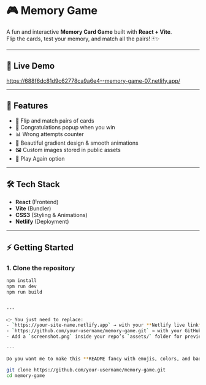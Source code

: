 # 🎮 Memory Game  

A fun and interactive **Memory Card Game** built with **React + Vite**.  
Flip the cards, test your memory, and match all the pairs! 🃏✨  

---

## 🚀 Live Demo  
https://688f6dc81d9c62778ca9a6e4--memory-game-07.netlify.app/

---

## 📌 Features  
- 🎴 Flip and match pairs of cards  
- 🎉 Congratulations popup when you win  
- 📊 Wrong attempts counter  
- 🌈 Beautiful gradient design & smooth animations  
- 🖼️ Custom images stored in public assets  
- 🔄 Play Again option  

---

## 🛠️ Tech Stack  
- **React** (Frontend)  
- **Vite** (Bundler)  
- **CSS3** (Styling & Animations)  
- **Netlify** (Deployment)  

---

## ⚡ Getting Started  

### 1. Clone the repository  
```bash
npm install
npm run dev
npm run build


---

👉 You just need to replace:  
- `https://your-site-name.netlify.app` → with your **Netlify live link**  
- `https://github.com/your-username/memory-game.git` → with your GitHub repo link  
- Add a `screenshot.png` inside your repo’s `assets/` folder for preview  

---

Do you want me to make this **README fancy with emojis, colors, and badges** (like Netlify Deploy badge, React badge etc.), or do you prefer keeping it **simple and professional**?

git clone https://github.com/your-username/memory-game.git
cd memory-game

